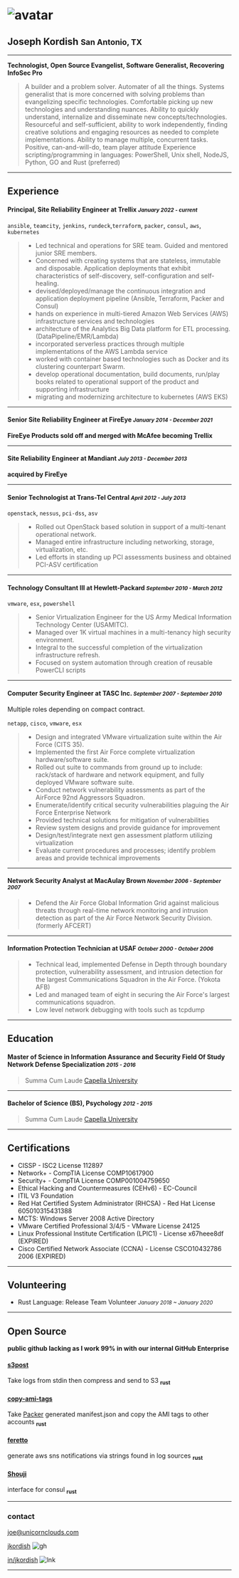 
# ![avatar][]

## Joseph Kordish <small>San Antonio, TX</small>

---
**Technologist, Open Source Evangelist, Software Generalist, Recovering InfoSec Pro**

> A builder and a problem solver. Automater of all the things. Systems generalist that is more concerned with solving problems than evangelizing specific technologies. Comfortable picking up new technologies and understanding nuances. Ability to quickly understand, internalize and disseminate new concepts/technologies. Resourceful and self-sufficient, ability to work independently, finding creative solutions and engaging resources as needed to complete implementations. Ability to manage multiple, concurrent tasks. Positive, can-and-will-do, team player attitude Experience scripting/programming in languages: PowerShell, Unix shell, NodeJS, Python, GO and Rust (preferred)

---

## Experience

#### Principal, Site Reliability Engineer at Trellix <small>*January 2022  - current*</small>

`ansible`, `teamcity`, `jenkins`, `rundeck`,`terraform`, `packer`, `consul`, `aws`, `kubernetes`
>
> * Led technical and operations for SRE team. Guided and mentored junior SRE members.
> * Concerned with creating systems that are stateless, immutable and disposable. Application deployments that exhibit characteristics of self-discovery, self-configuration and self-healing.
> * devised/deployed/manage the continuous integration and application deployment pipeline (Ansible, Terraform, Packer and Consul)
> * hands on experience in multi-tiered Amazon Web Services (AWS) infrastructure services and technologies
> * architecture of the Analytics Big Data platform for ETL processing. (DataPipeline/EMR/Lambda)
> * incorporated serverless practices through multiple implementations of the AWS Lambda service
> * worked with container based technologies such as Docker and its clustering counterpart Swarm.
> * develop operational documentation, build documents, run/play books related to operational support of the product and supporting infrastructure
> * migrating and modernizing architecture to kubernetes (AWS EKS)

---

#### Senior Site Reliability Engineer at FireEye <small>*January 2014 - December 2021*</small>

**FireEye Products sold off and merged with McAfee becoming Trellix**

---

#### Site Reliability Engineer at Mandiant <small>*July 2013 - December 2013*</small>

**acquired by FireEye**

---

#### Senior Technologist at Trans-Tel Central <small>*April 2012 - July 2013*</small>

`openstack`, `nessus`, `pci-dss`, `asv`
>
> * Rolled out OpenStack based solution in support of a multi-tenant operational network.
> * Managed entire infrastructure including networking, storage, virtualization, etc.
> * Led efforts in standing up PCI assessments business and obtained PCI-ASV certification

---

#### Technology Consultant III at Hewlett-Packard <small>*September 2010 - March 2012*</small>

`vmware`, `esx`, `powershell`
>
> * Senior Virtualization Engineer for the US Army Medical Information Technology Center (USAMITC).
> * Managed over 1K virtual machines in a multi-tenancy high security environment.
> * Integral to the successful completion of the virtualization infrastructure refresh.
> * Focused on system automation through creation of reusable PowerCLI scripts

---

#### Computer Security Engineer at TASC Inc. <small>*September 2007 - September 2010*</small>

Multiple roles depending on compact contract.

`netapp`, `cisco`, `vmware`, `esx`
>
> * Design and integrated VMware virtualization suite within the Air Force (CITS 35).
> * Implemented the first Air Force complete virtualization hardware/software suite.
> * Rolled out suite to commands from ground up to include: rack/stack of hardware and network equipment, and fully deployed VMware software suite.
> * Conduct network vulnerability assessments as part of the AirForce 92nd Aggressors Squadron.
> * Enumerate/identify critical security vulnerabilities plaguing the Air Force Enterprise Network
> * Provided technical solutions for mitigation of vulnerabilities
> * Review system designs and provide guidance for improvement
> * Design/test/integrate next gen assessment platform utilizing virtualization
> * Evaluate current procedures and processes; identify problem areas and provide technical improvements
>
---

#### Network Security Analyst at MacAulay Brown <small>*November 2006 - September 2007*</small>
>
> * Defend the Air Force Global Information Grid against malicious threats through real-time network monitoring and intrusion detection as part of the Air Force Network Security Division. (formerly AFCERT)

---

#### Information Protection Technician at USAF <small>*October 2000 - October 2006*</small>
>
> * Technical lead, implemented Defense in Depth through boundary protection, vulnerability assessment, and intrusion detection for the largest Communications Squadron in the Air Force. (Yokota AFB)
> * Led and managed team of eight in securing the Air Force's largest communications squadron.
> * Low level network debugging with tools such as tcpdump

---

## Education

#### Master of Science in Information Assurance and Security Field Of Study Network Defense Specialization <small>*2015 - 2016*</small>
>
> Summa Cum Laude
> [Capella University](http://capella.edu/)

---

#### Bachelor of Science (BS), Psychology <small>*2012 - 2015*</small>
>
> Summa Cum Laude
> [Capella University](http://capella.edu/)

---

## Certifications

* CISSP - ISC2 License 112897
* Network+ - CompTIA License COMP10617900
* Security+ - CompTIA License COMP001004759650
* Ethical Hacking and Countermeasures (CEHv6) - EC-Council
* ITIL V3 Foundation
* Red Hat Certified System Administrator (RHCSA) - Red Hat License 605010315431388
* MCTS: Windows Server 2008 Active Directory
* VMware Certified Professional 3/4/5 - VMware License 24125
* Linux Professional Institute Certification (LPIC1) - License x67heee8df (EXPIRED)
* Cisco Certified Network Associate (CCNA) - License CSCO10432786 2006 (EXPIRED)

---

## Volunteering

* Rust Language: Release Team Volunteer  <small>*January 2018 ~ January 2020*</small>

___

## Open Source

**public github lacking as I work 99% in with our internal GitHub Enterprise**

#### [s3post](https://github.com/jkordish/s3post.rs)

Take logs from stdin then compress and send to S3 <sub>**rust**</sub>

#### [copy-ami-tags](https://github.com/jkordish/copy-ami-tags.rs)

Take [Packer](https://www.packer.io) generated manifest.json and copy the AMI tags to other accounts <sub>**rust**</sub>

#### [feretto](https://github.com/jkordish/feretto.rs)

generate aws sns notifications via strings found in log sources <sub>**rust**</sub>

#### [Shouji](https://github.com/jkordish/shouji)

interface for consul <sub>**rust**</sub>

---

### contact

[joe@unicornclouds.com](mailto:joe@unicornclouds.com)

[jkordish][github] ![gh][]

[in/jkordish][linkedin] ![lnk][]

---
[avatar]: https://avatars.githubusercontent.com/u/30608?s=400&u=9981702b118cd607737f561e666b64b6ed9475c8&v=4
[github]: https://github.com/jkordish
[gh]: https://cdn4.iconfinder.com/data/icons/iconsimple-logotypes/512/github-20.png
[linkedin]: https://linkedin.com/in/jkordish
[lnk]: https://cdn4.iconfinder.com/data/icons/social-media-icons-the-circle-set/48/linkedin_circle-20.png
